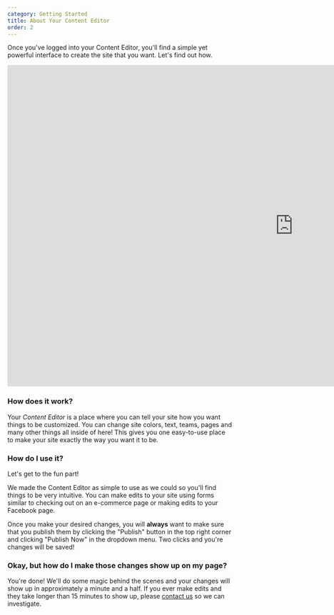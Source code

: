 ```yaml
---
category: Getting Started
title: About Your Content Editor
order: 2
---
```

Once you've logged into your Content Editor, you'll find a simple yet powerful interface to create the site that you want. Let's find out how.

<iframe width="1280" height="720" src="https://www.youtube.com/embed/ApBnipsB6FI" frameborder="0" allow="accelerometer; autoplay; clipboard-write; encrypted-media; gyroscope; picture-in-picture" allowfullscreen></iframe>

### How does it work?

Your *Content Editor* is a place where you can tell your site how you want things to be customized. You can change site colors, text, teams, pages and many other things all inside of here! This gives you one easy-to-use place to make your site exactly the way you want it to be.

### How do I use it?

Let's get to the fun part!

We made the Content Editor as simple to use as we could so you'll find things to be very intuitive. You can make edits to your site using forms similar to checking out on an e-commerce page or making edits to your Facebook page.

Once you make your desired changes, you will **always** want to make sure that you publish them by clicking the "Publish" button in the top right corner and clicking "Publish Now" in the dropdown menu. Two clicks and you're changes will be saved!

### Okay, but how do I make those changes show up on my page?

You're done! We'll do some magic behind the scenes and your changes will show up in approximately a minute and a half. If you ever make edits and they take longer than 15 minutes to show up, please [contact us](https://inthezone.dev/#contact-form) so we can investigate.